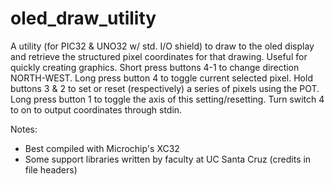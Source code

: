 # oled_draw_utility

A utility (for PIC32 & UNO32 w/ std. I/O shield) to draw to the oled display and retrieve the structured pixel coordinates for that drawing. Useful for quickly creating graphics. Short press buttons 4-1 to change direction NORTH-WEST. Long press button 4 to toggle current selected pixel. Hold buttons 3 & 2 to set or reset (respectively) a series of pixels using the POT. Long press button 1 to toggle the axis of this setting/resetting. Turn switch 4 to on to output coordinates through stdin.

Notes:
- Best compiled with Microchip's XC32
- Some support libraries written by faculty at UC Santa Cruz (credits in file headers)
